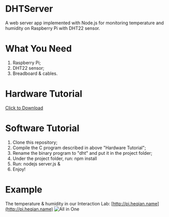DHTServer
=========

A web server app implemented with Node.js for monitoring temperature and humidity on Raspberry Pi with DHT22 sensor.


# What You Need
1. Raspberry Pi;
2. DHT22 sensor;
3. Breadboard & cables.

# Hardware Tutorial
[Click to Download](https://learn.adafruit.com/downloads/pdf/dht-humidity-sensing-on-raspberry-pi-with-gdocs-logging.pdf)

# Software Tutorial
1. Clone this repository;
2. Compile the C program described in above "Hardware Tutorial";
3. Rename the binary program to "dht" and put it in the project folder;
4. Under the project folder, run: npm install
5. Run: nodejs server.js &
6. Enjoy!

# Example
The temperature & humidity in our Interaction Lab: [http://pi.heqian.name](http://pi.heqian.name)
![All in One](https://dl.dropboxusercontent.com/u/1660254/DHTServer.jpg)
